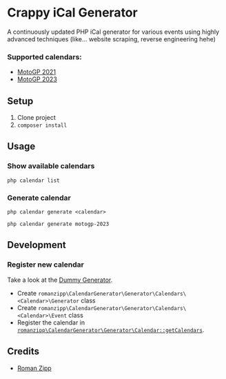 # Crappy iCal Generator

A continuously updated PHP iCal generator for various events using highly advanced techniques (like... website scraping, reverse engineering hehe)

### Supported calendars:

- [MotoGP 2021](https://www.motogp.com/en/calendar)
- [MotoGP 2023](https://www.motogp.com/en/calendar/2023/all-categories/all-types/upcoming-events)

## Setup

1. Clone project
2. `composer install`

## Usage

### Show available calendars

```
php calendar list
```

### Generate calendar

```
php calendar generate <calendar>
```

```
php calendar generate motogp-2023
```

## Development

### Register new calendar

Take a look at the [Dummy Generator](https://github.com/romanzipp/Crappy-iCal-Generator/tree/master/src/Generator/Calendars/Dummy).

- Create `romanzipp\CalendarGenerator\Generator\Calendars\<Calendar>\Generator` class
- Create `romanzipp\CalendarGenerator\Generator\Calendars\<Calendar>\Event` class
- Register the calendar in [`romanzipp\CalendarGenerator\Generator\Calendar::getCalendars`](https://github.com/romanzipp/Crappy-iCal-Generator/blob/master/src/Generator/Calendar.php).

## Credits

- [Roman Zipp](https://github.com/romanzipp)
